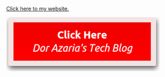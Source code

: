 [Click here to my website.](https://dorazaria.github.io/)

<a href="https://dorazaria.github.io/"  target="_blank"> <img src="https://github.com/DorAzaria/dorazaria.github.io/blob/main/assets/images/for_github_profile.png?raw=true"/> </a>
